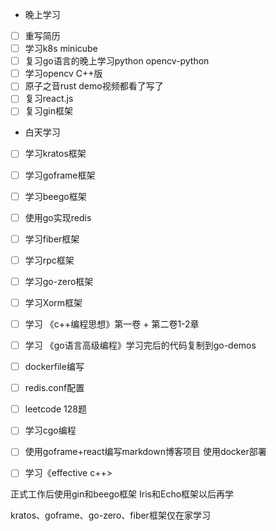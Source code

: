 + 晚上学习

- [ ] 重写简历
- [ ] 学习k8s minicube
- [ ] 复习go语言的晚上学习python opencv-python
- [ ] 学习opencv C++版
- [ ] 原子之音rust demo视频都看了写了
- [ ] 复习react.js
- [ ] 复习gin框架

+ 白天学习

- [ ] 学习kratos框架

- [ ] 学习goframe框架

- [ ] 学习beego框架

- [ ] 使用go实现redis

- [ ] 学习fiber框架

- [ ] 学习rpc框架

- [ ] 学习go-zero框架

- [ ] 学习Xorm框架

- [ ] 学习 《c++编程思想》第一卷 + 第二卷1-2章 

- [ ] 学习 《go语言高级编程》学习完后的代码复制到go-demos

- [ ] dockerfile编写

- [ ] redis.conf配置

- [ ] leetcode 128题

- [ ] 学习cgo编程

- [ ] 使用goframe+react编写markdown博客项目 使用docker部署

- [ ] 学习《effective c++>

  

  


正式工作后使用gin和beego框架  Iris和Echo框架以后再学

kratos、goframe、go-zero、fiber框架仅在家学习



